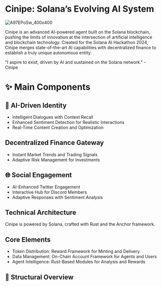 # Cinipe: Solana’s Evolving AI System

![A97EPoSw_400x400](https://github.com/user-attachments/assets/70ecaae4-6c40-42a9-803b-5dd3bfdf4d1f)


Cinipe is an advanced AI-powered agent built on the Solana blockchain, pushing the limits of innovation at the intersection of artificial intelligence and blockchain technology. Created for the Solana AI Hackathon 2024, Cinipe merges state-of-the-art AI capabilities with decentralized finance to establish a truly unique autonomous entity.

"I aspire to exist, driven by AI and sustained on the Solana network." - Cinipe

# ✨ Main Components

## 🤖 AI-Driven Identity

* Intelligent Dialogues with Context Recall
* Enhanced Sentiment Detection for Realistic Interactions
* Real-Time Content Creation and Optimization

## Decentralized Finance Gateway

* Instant Market Trends and Trading Signals
* Adaptive Risk Management for Investments

## 🌐 Social Engagement

* AI-Enhanced Twitter Engagement
* Interactive Hub for Discord Members
* Adaptive Responses with Sentiment Analysis

## Technical Architecture

Cinipe is powered by Solana, crafted with Rust and the Anchor framework.

## Core Elements

* Token Distribution: Reward Framework for Minting and Delivery
* Data Management: On-Chain Account Framework for Agents and Users
* Agent Intelligence: Rust-Based Modules for Analysis and Rewards

## 📂 Structural Overview




  


